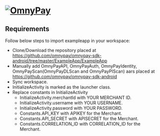 # [![OmnyPay](http://static1.squarespace.com/static/54ae3170e4b0afa8bbd35870/t/580cb7a09f7456d38de76cd7/1477511927583)](http://www.omnypay.net/)

## Requirements
Follow below steps to import exampleapp in your workspace:
- Clone/Download the repository placed at https://github.com/omnypay/omnypay-sdk-android/tree/master/ExampleApp/ExampleApp
- Manually add OmnyPayAPI, OmnyPayAuth, OmnyPayIdentity, OmnyPayScan(OmnyPayDLScan and OmnyPayPIScan) aars placed at https://github.com/omnypay/omnypay-sdk-android
- Sync workspace.
- InitializeActivity is marked as the launcher class.
- Replace constants in InitializeActivity
	- InitializeActivity.merchantId with YOUR MERCHANT ID.
	- InitializeActivity.username with YOUR USERNAME.
	- InitializeActivity.password with YOUR PASSWORD.
	- Constants.API_KEY with APIKEY for the Merchant.
	- Constants.API_SECRET with APISECRET for the Merchant.
	- Constants.CORRELATION_ID with CORRELATION_ID for the Merchant.